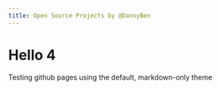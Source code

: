 ```yaml
---
title: Open Source Projects by @DannyBen
---
```


# Hello 4

Testing github pages using the default, markdown-only theme
